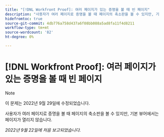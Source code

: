 ```yaml
---
title: "[!DNL Workfront Proof]: 여러 페이지가 있는 증명을 볼 때 빈 페이지"
description: "사용자가 여러 페이지로 증명을 볼 때 페이지의 축소판을 볼 수 있지만, 기본 뷰어에서는 페이지가 열리지 않습니다."
hidefromtoc: true
source-git-commit: 4db776a758d437a6f08bb088a5ad8fa11f4d8211
workflow-type: tm+mt
source-wordcount: '82'
ht-degree: 0%

---
```



# [!DNL Workfront Proof]: 여러 페이지가 있는 증명을 볼 때 빈 페이지

>[!NOTE]
>
>이 문제는 2022년 9월 29일에 수정되었습니다.

사용자가 여러 페이지로 증명을 볼 때 페이지의 축소판을 볼 수 있지만, 기본 뷰어에서는 페이지가 열리지 않습니다.

_2022년 9월 22일에 처음 보고되었습니다._

